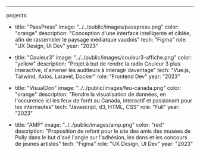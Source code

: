 ---
projects:
  - title: "PassPress"
    image: "../../public/images/passpress.png"
    color: "orange"
    description: "Conception d'une interface intelligente et ciblée, afin de rassembler le paysage médiatque vaudois"
    tech: "Figma"
    role: "UX Design, UI Dev"
    year: "2023"

  - title: "Couleur3"
    image: "../../public/images/couleur3-affiche.png"
    color: "yellow"
    description: "Projet à but de rendre la radio Couleur 3 plus interactive, d'amener les auditeurs à interagir davantage"
    tech: "Vue.js, Tailwind, Axios, Laravel, Docker"
    role: "Frontend Dev"
    year: "2023"
    
  - title: "VisualDon"
    image: "../../public/images/feu-canada.png"
    color: "orange"
    description: "Rendre la visualisation de données, en l'occurence ici les feux de forêt au Canada, interactif et passionant pour les internautes"
    tech: "Javascript, d3, HTML, CSS"
    role: "Full"
    year: "2023"

  - title: "AMP"
    image: "../../public/images/amp.png"
    color: "red"
    description: "Proposition de refont pour le site des amis des musées de Pully dans le but d'axé l'angle sur l'adhésion, les dons et les concours de jeunes artistes"
    tech: "Figma"
    role: "UX Design, UI Dev"
    year: "2023"




